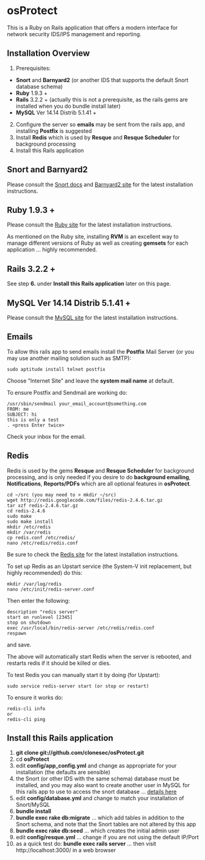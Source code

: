 # osProtect

This is a Ruby on Rails application that offers a modern interface for network security IDS/IPS management and reporting.

## Installation Overview

1. Prerequisites:
  * **Snort** and **Barnyard2** (or another IDS that supports the default Snort database schema)
  * **Ruby** 1.9.3 +
  * **Rails** 3.2.2 + (actually this is not a prerequisite, as the rails gems are installed when you do bundle install later)
  * **MySQL** Ver 14.14 Distrib 5.1.41 +
2. Configure the server so **emails** may be sent from the rails app, and installing **Postfix** is suggested
3. Install **Redis** which is used by **Resque** and **Resque Scheduler** for background processing
4. Install this Rails application


## Snort and Barnyard2

Please consult the [Snort docs](http://www.snort.org/docs "snort install") and [Barnyard2 site](http://www.securixlive.com/barnyard2/download.php "barnyard2 install") for the latest installation instructions.


## Ruby 1.9.3 +

Please consult the [Ruby site](http://www.ruby-lang.org/en/downloads/ "ruby install") for the latest installation instructions.

As mentioned on the Ruby site, installing **RVM** is an excellent way to manage different versions of Ruby as well as creating **gemsets** for each application ... highly recommended.


## Rails 3.2.2 +

See step **6.** under **Install this Rails application** later on this page.


## MySQL Ver 14.14 Distrib 5.1.41 +

Please consult the [MySQL site](http://dev.mysql.com/downloads/ "mysql install") for the latest installation instructions.


## Emails

To allow this rails app to send emails install the **Postfix** Mail Server (or you may use another mailing solution such as SMTP):

```
sudo aptitude install telnet postfix
```

Choose "Internet Site" and leave the **system mail name** at default.

To ensure Postfix and Sendmail are working do:

```
/usr/sbin/sendmail your_email_account@something.com
FROM: me
SUBJECT: hi
this is only a test
. <press Enter twice>
```

Check your inbox for the email.

## Redis

Redis is used by the gems **Resque** and **Resque Scheduler** for background processing, and is only
needed if you desire to do **background emailing**, **Notifications**, **Reports/PDFs** which are 
all optional features in **osProtect**.

```
cd ~/src (you may need to > mkdir ~/src)
wget http://redis.googlecode.com/files/redis-2.4.6.tar.gz
tar xzf redis-2.4.6.tar.gz
cd redis-2.4.6
sudo make
sudo make install
mkdir /etc/redis
mkdir /var/redis
cp redis.conf /etc/redis/
nano /etc/redis/redis.conf
```

Be sure to check the [Redis site](http://redis.io/download "redis install") for the latest installation instructions.

To set up Redis as an Upstart service (the System-V init replacement, but highly recommended) do this:

```
mkdir /var/log/redis
nano /etc/init/redis-server.conf
```
Then enter the following:

```
description "redis server"
start on runlevel [2345]
stop on shutdown
exec /usr/local/bin/redis-server /etc/redis/redis.conf
respawn
```

and save.

The above will automatically start Redis when the server is rebooted, and restarts redis if it should be killed or dies.

To test Redis you can manually start it by doing (for Upstart):

```
sudo service redis-server start (or stop or restart)
```

To ensure it works do:

```
redis-cli info
or
redis-cli ping
```

## Install this Rails application

1. **git clone git://github.com/clonesec/osProtect.git**
2. cd **osProtect**
3. edit **config/app_config.yml** and change as appropriate for your installation (the defaults are sensible)
4. the Snort (or other IDS with the same schema) database must be installed, and you may also want to create another user in 
MySQL for this rails app to use to access the snort database ... [details here](https://github.com/clonesec/osProtect/wiki/create-rails-app-user-for-snort-database "create rails app user in mysql")
5. edit **config/database.yml** and change to match your installation of Snort/MySQL
6. **bundle install**
7. **bundle exec rake db:migrate** ... which add tables in addition to the Snort schema, and note that the Snort tables are not altered by this app
8. **bundle exec rake db:seed** ... which creates the initial admin user
9. edit **config/resque.yml** ... change if you are not using the default IP/Port
10. as a quick test do: **bundle exec rails server** ... then visit http://localhost:3000/ in a web browser
